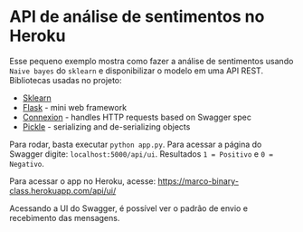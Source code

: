 # API de análise de sentimentos no Heroku

Esse pequeno exemplo mostra como fazer a análise de sentimentos usando ``Naive bayes`` do ``sklearn`` e disponibilizar o modelo em uma API REST. Bibliotecas usadas no projeto:

- [Sklearn](http://scikit-learn.org/stable/)
- [Flask](http://flask.pocoo.org/) - mini web framework
- [Connexion](https://github.com/zalando/connexion) - handles HTTP requests based on Swagger spec
- [Pickle](https://docs.python.org/3/library/pickle.html) - serializing and de-serializing objects

Para rodar, basta executar ``python app.py``. Para acessar a página do Swagger digite: ``localhost:5000/api/ui``. Resultados ``1 = Positivo`` e ``0 = Negativo``.

Para acessar o app no Heroku, acesse: https://marco-binary-class.herokuapp.com/api/ui/

Acessando a UI do Swagger, é possível ver o padrão de envio e recebimento das mensagens.
